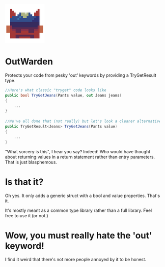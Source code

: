 ![OutWarden](https://github.com/Moreault/OutWarden/blob/master/outwarden.png)

# OutWarden
Protects your code from pesky 'out' keywords by providing a TryGetResult type.

```c#
//Here's what classic "tryget" code looks like
public bool TryGetJeans(Pants value, out Jeans jeans)
{
    ...
}

//We've all done that (not really) but let's look a cleaner alternative...
public TryGetResult<Jeans> TryGetJeans(Pants value)
{
    ...
}
```

"What sorcery is this", I hear you say? Indeed! Who would have thought about returning values in a return statement rather than entry parameters. That is just blasphemous.

# Is that it?
Oh yes. It only adds a generic struct with a bool and value properties. That's it.

It's mostly meant as a common type library rather than a full library. Feel free to use it (or not.)

# Wow, you must really hate the 'out' keyword!
I find it weird that there's not more people annoyed by it to be honest.
